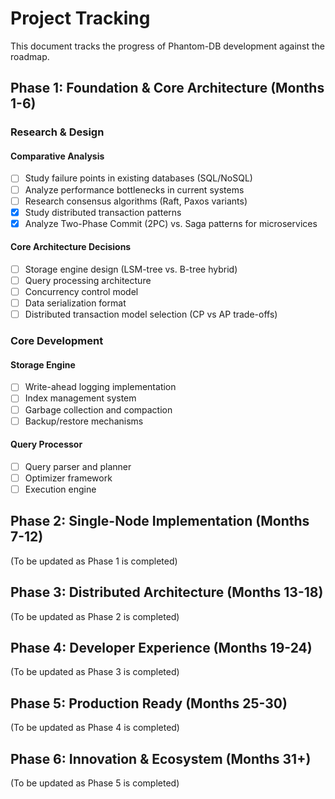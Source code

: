 # Project Tracking

This document tracks the progress of Phantom-DB development against the roadmap.

## Phase 1: Foundation & Core Architecture (Months 1-6)

### Research & Design

#### Comparative Analysis
- [ ] Study failure points in existing databases (SQL/NoSQL)
- [ ] Analyze performance bottlenecks in current systems
- [ ] Research consensus algorithms (Raft, Paxos variants)
- [x] Study distributed transaction patterns
- [x] Analyze Two-Phase Commit (2PC) vs. Saga patterns for microservices

#### Core Architecture Decisions
- [ ] Storage engine design (LSM-tree vs. B-tree hybrid)
- [ ] Query processing architecture
- [ ] Concurrency control model
- [ ] Data serialization format
- [ ] Distributed transaction model selection (CP vs AP trade-offs)

### Core Development

#### Storage Engine
- [ ] Write-ahead logging implementation
- [ ] Index management system
- [ ] Garbage collection and compaction
- [ ] Backup/restore mechanisms

#### Query Processor
- [ ] Query parser and planner
- [ ] Optimizer framework
- [ ] Execution engine

## Phase 2: Single-Node Implementation (Months 7-12)

(To be updated as Phase 1 is completed)

## Phase 3: Distributed Architecture (Months 13-18)

(To be updated as Phase 2 is completed)

## Phase 4: Developer Experience (Months 19-24)

(To be updated as Phase 3 is completed)

## Phase 5: Production Ready (Months 25-30)

(To be updated as Phase 4 is completed)

## Phase 6: Innovation & Ecosystem (Months 31+)

(To be updated as Phase 5 is completed)